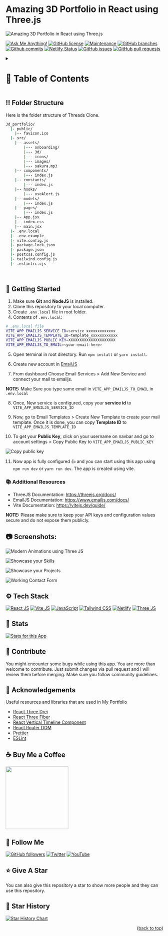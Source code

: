 <a name="readme-top"></a>

# Amazing 3D Portfolio in React using Three.js

![Amazing 3D Portfolio in React using Three.js](/.github/images/img_main.png "Amazing 3D Portfolio in React using Three.js")

[![Ask Me Anything!](https://flat.badgen.net/static/Ask%20me/anything?icon=github&color=black&scale=1.01)](https://github.com/sanidhyy "Ask Me Anything!")
[![GitHub license](https://flat.badgen.net/github/license/sanidhyy/3d_portfolio?icon=github&color=black&scale=1.01)](https://github.com/sanidhyy/3d_portfolio/blob/main/LICENSE "GitHub license")
[![Maintenance](https://flat.badgen.net/static/Maintained/yes?icon=github&color=black&scale=1.01)](https://github.com/sanidhyy/3d_portfolio/commits/main "Maintenance")
[![GitHub branches](https://flat.badgen.net/github/branches/sanidhyy/3d_portfolio?icon=github&color=black&scale=1.01)](https://github.com/sanidhyy/3d_portfolio/branches "GitHub branches")
[![Github commits](https://flat.badgen.net/github/commits/sanidhyy/3d_portfolio?icon=github&color=black&scale=1.01)](https://github.com/sanidhyy/3d_portfolio/commits "Github commits")
[![Netlify Status](https://api.netlify.com/api/v1/badges/7a5537f4-c52f-4f51-b503-9dd5a54853f9/deploy-status)](https://3-dportfolio.netlify.app/ "Netlify Status")
[![GitHub issues](https://flat.badgen.net/github/issues/sanidhyy/3d_portfolio?icon=github&color=black&scale=1.01)](https://github.com/sanidhyy/3d_portfolio/issues "GitHub issues")
[![GitHub pull requests](https://flat.badgen.net/github/prs/sanidhyy/3d_portfolio?icon=github&color=black&scale=1.01)](https://github.com/sanidhyy/3d_portfolio/pulls "GitHub pull requests")

<!-- Table of Contents -->
<details>

<summary>

# :notebook_with_decorative_cover: Table of Contents

</summary>

- [Folder Structure](#bangbang-folder-structure)
- [Getting Started](#toolbox-getting-started)
- [Screenshots](#camera-screenshots)
- [Tech Stack](#gear-tech-stack)
- [Stats](#wrench-stats)
- [Contribute](#raised_hands-contribute)
- [Acknowledgements](#gem-acknowledgements)
- [Buy Me a Coffee](#coffee-buy-me-a-coffee)
- [Follow Me](#rocket-follow-me)
- [Give A Star](#star-give-a-star)
- [Star History](#star2-star-history)
- [Give A Star](#star-give-a-star)

</details>

## :bangbang: Folder Structure

Here is the folder structure of Threads Clone.

```bash
3d_portfolio/
  |- public/
    |-- favicon.ico
  |- src/
    |-- assets/
        |--- onboarding/
        |--- 3d/
        |--- icons/
        |--- images/
        |--- sakura.mp3
    |-- components/
        |--- index.js
    |-- constants/
        |--- index.js
    |-- hooks/
        |--- useAlert.js
    |-- models/
        |--- index.js
    |-- pages/
        |--- index.js
    |-- App.jsx
    |-- index.css
    |-- main.jsx
  |- .env.local
  |- .env.example
  |- vite.config.js
  |- package-lock.json
  |- package.json
  |- postcss.config.js
  |- tailwind.config.js
  |- .eslintrc.cjs
```

<br />

## :toolbox: Getting Started

1. Make sure **Git** and **NodeJS** is installed.
2. Clone this repository to your local computer.
3. Create `.env.local` file in root folder.
4. Contents of `.env.local`:

```bash
# .env.local file
VITE_APP_EMAILJS_SERVICE_ID=service_xxxxxxxxxxxxx
VITE_APP_EMAILJS_TEMPLATE_ID=template_xxxxxxxxxxxx
VITE_APP_EMAILJS_PUBLIC_KEY=XXXXXXXXXXXXXXXXXXXXX
VITE_APP_EMAILJS_TO_EMAIL=<your-email-here>
```

5. Open terminal in root directory. Run `npm install` or `yarn install`.

6. Create new account in [EmailJS](emailjs.com "EmailJS")

7. From dashboard Choose Email Services > Add New Service and connect your mail to emailjs.

**NOTE:** Make Sure you type same email in `VITE_APP_EMAILJS_TO_EMAIL` in `.env.local`

8. Once, New service is configured, copy your **service id** to `VITE_APP_EMAILJS_SERVICE_ID`

9. Now, go to Email Templates > Create New Template to create your mail template. Once it is done, you can copy **Template ID** to `VITE_APP_EMAILJS_TEMPLATE_ID`

10. To get your **Public Key**, click on your username on navbar and go to account settings > Copy Public Key to `VITE_APP_EMAILJS_PUBLIC_KEY`

![Copy public key](/.github/images/step_emailjs.png "Copy public key")

11. Now app is fully configured :+1: and you can start using this app using `npm run dev` or `yarn run dev`. The app is created using vite.

### :books: Additional Resources

- ThreeJS Documentation: https://threejs.org/docs/
- EmailJS Documentation: https://www.emailjs.com/docs/
- Vite Documentation: https://vitejs.dev/guide/

**NOTE:** Please make sure to keep your API keys and configuration values secure and do not expose them publicly.

## :camera: Screenshots:

![Modern Animations using Three JS](/.github/images/img1.png "Modern Animations using Three JS")

![Showcase your Skills](/.github/images/img2.png "Showcase your Skills")

![Showcase your Projects](/.github/images/img3.png "Showcase your Projects")

![Working Contact Form](/.github/images/img4.png "Working Contact Form")

## :gear: Tech Stack

[![React JS](https://skillicons.dev/icons?i=react "React JS")](https://react.dev/ "React JS") [![Vite JS](https://skillicons.dev/icons?i=vite "Vite JS")](https://vitejs.dev/ "Vite JS") [![JavaScript](https://skillicons.dev/icons?i=js "JavaScript")](https://developer.mozilla.org/en-US/docs/Web/JavaScript/ "JavaScript") [![Tailwind CSS](https://skillicons.dev/icons?i=tailwind "Tailwind CSS")](https://tailwindcss.com/ "Tailwind CSS") [![Netlify](https://skillicons.dev/icons?i=netlify "Netlify")](https://netlify.com/ "Netlify") [![Three JS](https://skillicons.dev/icons?i=threejs "Three JS")](https://threejs.org/ "Three JS")

## :wrench: Stats

[![Stats for this App](/.github/images/stats.svg "Stats for this App")](https://pagespeed-insights-svg.glitch.me/?url=https://3-dportfolio.netlify.app/ "Stats for this App")

## :raised_hands: Contribute

You might encounter some bugs while using this app. You are more than welcome to contribute. Just submit changes via pull request and I will review them before merging. Make sure you follow community guidelines.

## :gem: Acknowledgements

Useful resources and libraries that are used in My Portfolio

- [React Three Drei](https://github.com/pmndrs/drei "React Three Drei")
- [React Three Fiber](https://docs.pmnd.rs/react-three-fiber "React Three Fiber")
- [React Vertical Timeline Component](https://stephane-monnot.github.io/react-vertical-timeline/ "React Vertical Timeline Component")
- [React Router DOM](https://reactrouter.com/ "React Router DOM")
- [Prettier](https://prettier.io "Prettier")
- [ESLint](https://eslint.org "ESLint")

## :coffee: Buy Me a Coffee

[<img src="https://img.shields.io/badge/Buy_Me_A_Coffee-FFDD00?style=for-the-badge&logo=buy-me-a-coffee&logoColor=black" width="200" />](https://www.buymeacoffee.com/sanidhy "Buy me a Coffee")

## :rocket: Follow Me

[![GitHub followers](https://img.shields.io/github/followers/sanidhyy?style=social&label=Follow&maxAge=2592000)](https://github.com/sanidhyy "Follow Me")
[![Twitter](https://img.shields.io/twitter/url?style=social&url=https%3A%2F%2Ftwitter.com%2FTechnicalShubam)](https://twitter.com/intent/tweet?text=Wow:&url=https%3A%2F%2Fgithub.com%2Fsanidhyy%2Fmedical-chat-app "Tweet")
[![YouTube](https://img.shields.io/badge/YouTube-FF0000?style=for-the-badge&logo=youtube&logoColor=white)](https://www.youtube.com/channel/UCNAz_hUVBG2ZUN8TVm0bmYw "Subscribe my Channel")

## :star: Give A Star

You can also give this repository a star to show more people and they can use this repository.

## :star2: Star History

<a href="https://star-history.com/#sanidhyy/3d_portfolio&Timeline">
  <picture>
    <source media="(prefers-color-scheme: dark)" srcset="https://api.star-history.com/svg?repos=sanidhyy/3d_portfolio&type=Timeline&theme=dark" />
    <source media="(prefers-color-scheme: light)" srcset="https://api.star-history.com/svg?repos=sanidhyy/3d_portfolio&type=Timeline" />
    <img alt="Star History Chart" src="https://api.star-history.com/svg?repos=sanidhyy/3d_portfolio&type=Timeline" />
  </picture>
</a>

<br />
<p align="right">(<a href="#readme-top">back to top</a>)</p>

